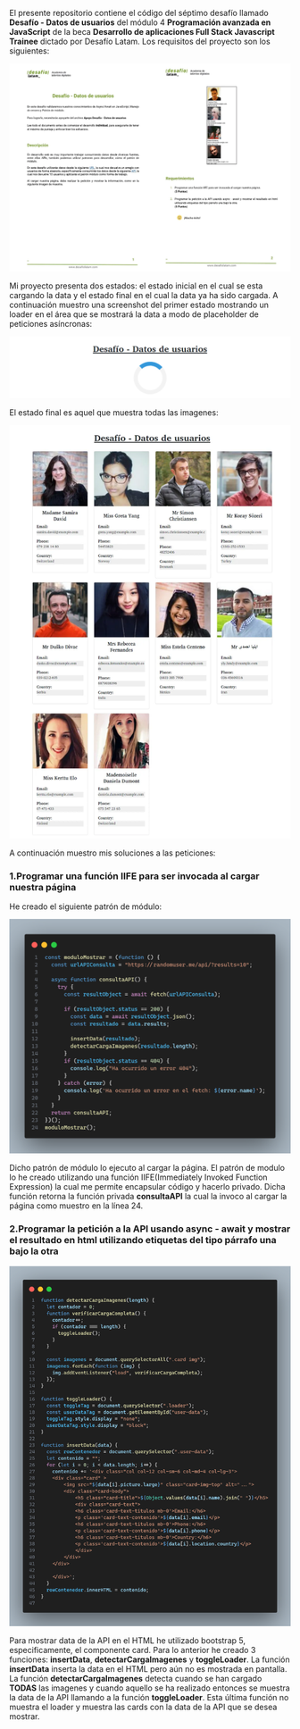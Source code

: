 El presente repositorio contiene el código del séptimo desafío llamado **Desafío - Datos de usuarios** del módulo 4 **Programación avanzada en JavaScript** de la beca **Desarrollo de aplicaciones Full Stack Javascript Trainee** dictado por Desafío Latam. Los requisitos del proyecto son los siguientes:

![Requisitos Proyecto](./assets/img/requisitos.webp)

Mi proyecto presenta dos estados: el estado inicial en el cual se esta cargando la data y el estado final en el cual la data ya ha sido cargada. A continuación muestro una screenshot del primer estado mostrando un loader en el área que se mostrará la data a modo de placeholder de peticiones asíncronas:

![Estado Inicial](./assets/img/estado_uno_loader.png)

El estado final es aquel que muestra todas las imagenes:

![Estado Final](./assets/img/estado_dos_mostrado.webp)

A continuación muestro mis soluciones a las peticiones:

### 1.Programar una función IIFE para ser invocada al cargar nuestra página

He creado el siguiente patrón de módulo:

![Patrón de Módulo](./assets/img/code-patron_modulo.png)

Dicho patrón de módulo lo ejecuto al cargar la página. El patrón de modulo lo he creado utilizando una función IIFE(Immediately Invoked Function Expression) la cual me permite encapsular código y hacerlo privado. Dicha función retorna la función privada **consultaAPI** la cual la invoco al cargar la página como muestro en la línea 24.

### 2.Programar la petición a la API usando async - await y mostrar el resultado en html utilizando etiquetas del tipo párrafo una bajo la otra

![Código Mostrar Data](./assets/img/code-insertar_mostrar_data.png)

Para mostrar data de la API en el HTML he utilizado bootstrap 5, especificamente, el componente card. Para lo anterior he creado 3 funciones: **insertData**, **detectarCargaImagenes** y **toggleLoader**. La función **insertData** inserta la data en el HTML pero aún no es mostrada en pantalla. La función **detectarCargaImagenes** detecta cuando se han cargado **TODAS** las imagenes y cuando aquello se ha realizado entonces se muestra la data de la API llamando a la función **toggleLoader**. Esta última función no muestra el loader y muestra las cards con la data de la API que se desea mostrar.
